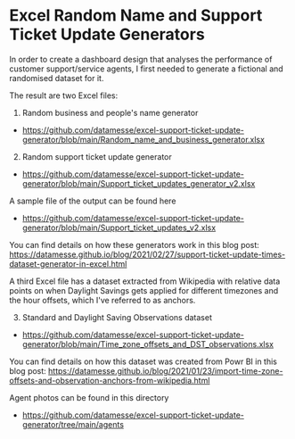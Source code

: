# Excel Random Name and Support Ticket Update Generators

In order to create a dashboard design that analyses the performance of customer support/service agents, I first needed to generate a fictional and randomised dataset for it.

The result are two Excel files:

1. Random business and people's name generator
* https://github.com/datamesse/excel-support-ticket-update-generator/blob/main/Random_name_and_business_generator.xlsx

2. Random support ticket update generator
* https://github.com/datamesse/excel-support-ticket-update-generator/blob/main/Support_ticket_updates_generator_v2.xlsx

A sample file of the output can be found here
* https://github.com/datamesse/excel-support-ticket-update-generator/blob/main/Support_ticket_updates_v2.xlsx

You can find details on how these generators work in this blog post:
https://datamesse.github.io/blog/2021/02/27/support-ticket-update-times-dataset-generator-in-excel.html

A third Excel file has a dataset extracted from Wikipedia with relative data points on when Daylight Savings gets applied for different timezones and the hour offsets, which I've referred to as anchors.

3. Standard and Daylight Saving Observations dataset
* https://github.com/datamesse/excel-support-ticket-update-generator/blob/main/Time_zone_offsets_and_DST_observations.xlsx

You can find details on how this dataset was created from Powr BI in this blog post:
https://datamesse.github.io/blog/2021/01/23/import-time-zone-offsets-and-observation-anchors-from-wikipedia.html

Agent photos can be found in this directory
* https://github.com/datamesse/excel-support-ticket-update-generator/tree/main/agents
